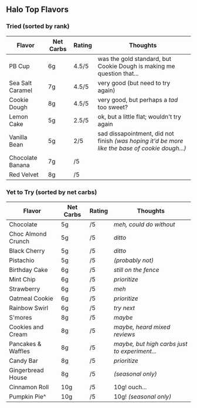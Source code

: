 
## Halo Top Flavors

### Tried (sorted by rank)

| Flavor | Net Carbs | Rating | Thoughts |
|--------|-----------|--------|----------|
| PB Cup | 6g | 4.5/5 | was the gold standard, but Cookie Dough is making me question that... |
| Sea Salt Caramel | 7g | 4.5/5 | very good (but need to try again) |
| Cookie Dough| 8g | 4.5/5 | very good, but perhaps a *tad* too sweet? |
| Lemon Cake | 5g | 2.5/5 | ok, but a little flat; wouldn't try again |
| Vanilla Bean | 5g | 2/5 | sad dissapointment, did not finish *(was hoping it'd be more like the base of cookie dough...)* |
| Chocolate Banana | 7g | /5 | |
| Red Velvet | 8g | /5 | |

### Yet to Try (sorted by net carbs)

| Flavor | Net Carbs | Rating | Thoughts |
|--------|-----------|--------|----------|
| Chocolate | 5g | /5 | *meh, could do without* |
| Choc Almond Crunch | 5g | /5 | *ditto* |
| Black Cherry | 5g | /5 | *ditto* |
| Pistachio | 5g | /5 | *(probably not)* |
| Birthday Cake | 6g | /5 | *still on the fence* |
| Mint Chip | 6g | /5 | *prioritize* |
| Strawberry | 6g | /5 | *meh* |
| Oatmeal Cookie | 6g | /5 | *prioritize* |
| Rainbow Swirl | 6g | /5 | *try next* |
| S'mores | 8g | /5 | *maybe* |
| Cookies and Cream | 8g | /5 | *maybe, heard mixed reviews* |
| Pancakes & Waffles | 8g | /5 | *maybe, but high carbs just to experiment...* |
| Candy Bar | 8g | /5 | *prioritize* |
| Gingerbread House | 8g | /5 | *(seasonal only)* |
| Cinnamon Roll | 10g | /5 | 10g! ouch... |
| Pumpkin Pie^ | 10g | /5 | 10g! *(seasonal only)* |
